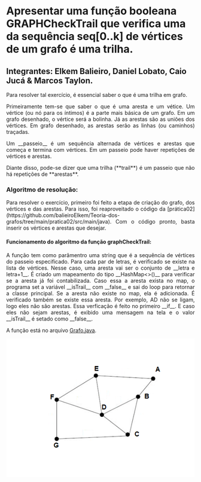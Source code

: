 # Apresentar uma função __booleana__ GRAPHCheckTrail que verifica uma da sequência seq[0..k] de vértices de um grafo é uma trilha.

## Integrantes: Elkem Balieiro, Daniel Lobato, Caio Jucá & Marcos Taylon.

<p align="justify">Para resolver tal exercício, é essencial saber o que é uma trilha em grafo.</p>

<p align="justify">Primeiramente tem-se que saber o que é uma aresta e um vétice. Um vértice (ou nó para os íntimos) é a parte mais básica de um grafo. Em um grafo desenhado, o vértice será a bolinha. Já as arestas são as uniões dos vértices. Em grafo desenhado, as arestas serão as linhas (ou caminhos) traçadas.</p>

<p align="justify">Um __passeio__ é um sequência alternada de vértices e arestas que começa e termina com vértices. Em um passeio pode haver repetições de vértices e arestas.</p>

<p align="justify">Diante disso, pode-se dizer que uma trilha (**trail**) é um passeio que não há repetições de **arestas**.</p>

### Algoritmo de resolução:

<p align="justify">Para resolver o exercício, primeiro foi feito a etapa de criação do grafo, dos vértices e das arestas. Para isso, foi reaproveitado o código da [prática02](https://github.com/balieiroElkem/Teoria-dos-grafos/tree/main/pratica02/src/main/java). Com o código pronto, basta inserir os vértices e arestas que desejar.</p>

#### Funcionamento do algoritmo da função __graphCheckTrail__:

<p align="justify">A função tem como parâmentro uma string que é a sequência de vértices do passeio especificado. Para cada par de letras, é verificado se existe na lista de vértices. Nesse caso, uma aresta vai ser o conjunto de __letra e letra+1__. É criado um mapeamento do tipo __HashMap<>()__ para verificar se a aresta já foi contabilizada. Caso essa a aresta exista no map, o programa set a variável __isTrail__ com __false__ e sai do loop para retornar a classe principal. Se a aresta não existe no map, ela é adicionada. É verificado também se existe essa aresta. Por exemplo, AD não se ligam, logo eles não são arestas. Essa verficação é feito no primeiro __if__. E caso eles não sejam arestas, é exibido uma mensagem na tela e o valor __isTrail__ é setado como __false__.</p>

A função está no arquivo [Grafo.java](src/main/java/grafo/core/Grafo.java).

![Grafo](imagem/Grafo.png "Grafo de Exemplo")
